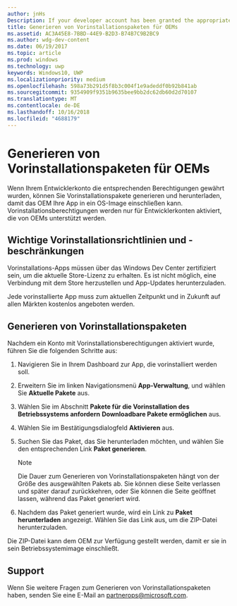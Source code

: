 ```yaml
---
author: jnHs
Description: If your developer account has been granted the appropriate permissions, you can generate and download preinstall packages so that an OEM can include your app in their OS image.
title: Generieren von Vorinstallationspaketen für OEMs
ms.assetid: AC3A45E8-7BBD-44E9-B2D3-B74B7C9B2BC9
ms.author: wdg-dev-content
ms.date: 06/19/2017
ms.topic: article
ms.prod: windows
ms.technology: uwp
keywords: Windows10, UWP
ms.localizationpriority: medium
ms.openlocfilehash: 598a73b291d5f8b3c004f1e9adeddf0b92b841ab
ms.sourcegitcommit: 9354909f9351b9635bee9bb2dc62db60d2d70107
ms.translationtype: MT
ms.contentlocale: de-DE
ms.lasthandoff: 10/16/2018
ms.locfileid: "4688179"
---
```

# <a name="generate-preinstall-packages-for-oems"></a>Generieren von Vorinstallationspaketen für OEMs

Wenn Ihrem Entwicklerkonto die entsprechenden Berechtigungen gewährt wurden, können Sie Vorinstallationspakete generieren und herunterladen, damit das OEM Ihre App in ein OS-Image einschließen kann. Vorinstallationsberechtigungen werden nur für Entwicklerkonten aktiviert, die von OEMs unterstützt werden.


## <a name="important-preinstall-policy--limitations"></a>Wichtige Vorinstallationsrichtlinien und -beschränkungen

Vorinstallations-Apps müssen über das Windows Dev Center zertifiziert sein, um die aktuelle Store-Lizenz zu erhalten. Es ist nicht möglich, eine Verbindung mit dem Store herzustellen und App-Updates herunterzuladen.

Jede vorinstallierte App muss zum aktuellen Zeitpunkt und in Zukunft auf allen Märkten kostenlos angeboten werden.


## <a name="generating-preinstall-packages"></a>Generieren von Vorinstallationspaketen

Nachdem ein Konto mit Vorinstallationsberechtigungen aktiviert wurde, führen Sie die folgenden Schritte aus:

1.  Navigieren Sie in Ihrem Dashboard zur App, die vorinstalliert werden soll.
2.  Erweitern Sie im linken Navigationsmenü **App-Verwaltung**, und wählen Sie **Aktuelle Pakete** aus.
3.  Wählen Sie im Abschnitt **Pakete für die Vorinstallation des Betriebssystems anfordern** **Downloadbare Pakete ermöglichen** aus.
4.  Wählen Sie im Bestätigungsdialogfeld **Aktivieren** aus.
5.  Suchen Sie das Paket, das Sie herunterladen möchten, und wählen Sie den entsprechenden Link **Paket generieren**.

    > [!NOTE]
    > Die Dauer zum Generieren von Vorinstallationspaketen hängt von der Größe des ausgewählten Pakets ab. Sie können diese Seite verlassen und später darauf zurückkehren, oder Sie können die Seite geöffnet lassen, während das Paket generiert wird.

6.  Nachdem das Paket generiert wurde, wird ein Link zu **Paket herunterladen** angezeigt. Wählen Sie das Link aus, um die ZIP-Datei herunterzuladen.

Die ZIP-Datei kann dem OEM zur Verfügung gestellt werden, damit er sie in sein Betriebssystemimage einschließt.


## <a name="support"></a>Support

Wenn Sie weitere Fragen zum Generieren von Vorinstallationspaketen haben, senden Sie eine E-Mail an <partnerops@microsoft.com>.

 

 




